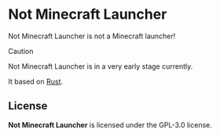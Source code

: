 # Not Minecraft Launcher

Not Minecraft Launcher is not a Minecraft launcher!

> [!CAUTION]
> Not Minecraft Launcher is in a very early stage currently.

It based on [Rust](https://www.rust-lang.org/).

## License

**Not Minecraft Launcher** is licensed under the GPL-3.0 license.
